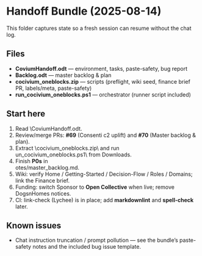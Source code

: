 # Handoff Bundle (2025-08-14)

This folder captures state so a fresh session can resume without the chat log.

## Files
- **CoviumHandoff.odt** — environment, tasks, paste-safety, bug report
- **Backlog.odt** — master backlog & plan
- **cocivium_oneblocks.zip** — scripts (preflight, wiki seed, finance brief PR, labels/meta, paste-safety)
- **run_cocivium_oneblocks.ps1** — orchestrator (runner script included)

## Start here
1. Read \CoviumHandoff.odt\.
2. Review/merge PRs: **#69** (Consenti c2 uplift) and **#70** (Master backlog & plan).
3. Extract \cocivium_oneblocks.zip\ and run \
un_cocivium_oneblocks.ps1\ from Downloads.
4. Finish **P0s** in \
otes/master_backlog.md\.
5. Wiki: verify Home / Getting-Started / Decision-Flow / Roles / Domains; link the Finance brief.
6. Funding: switch Sponsor to **Open Collective** when live; remove DogsnHomes notices.
7. CI: link-check (Lychee) is in place; add **markdownlint** and **spell-check** later.

## Known issues
- Chat instruction truncation / prompt pollution — see the bundle’s paste-safety notes and the included bug issue template.
